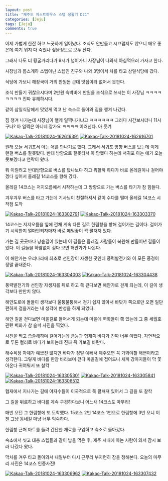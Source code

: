 ```yaml
---
layout: post
title: "제주도 게스트하우스 스텝 생활기 D21" 
categories: [Jeju]
tags: [Jeju]
comments: true
---
```


<div> 
<p>
어제 가볍게 한잔 하고 느긋하게 일어났다. 
조식도 안만들고 시끄럽지도 않으니 매우 좋은데 
여기 뭐지 다 죽었나 싶을정도로 모두 잔다. 

그래서 나도 더 뒹굴거리다가 9시가 넘어가니 사장님이 나와서 
아침먹으러 가자고 한다. 

사장님과 톰스게하 스텝아닌 스텝인 친구와 나와 3명이서 
차를 타고 삼일식당에 갔다. 

식당에 가보니 해장국이 거의 만원돈 
근데 맛집이라 없어서 못판다. 

조식 만들기 귀찮으시다며 2만원 숙박비에 
만원을 조식으로 쓰시는 이 사장님 ㅋㅋㅋㅋㅋㅋㅋㅋ 
진짜 유쾌하시다. 

같이 삼일식당에서 맛있게 먹고 난 숙소로 돌아와 
짐을 챙겨 나갔다. 

짐 챙겨 나가는데 사장님이 왤케 일찍나가냐고 ㅋㅋㅋㅋㅋㅋ 
그러다 시간보시더니 11시구나? 아 일찍은 아니네 
잘가요 ㅋㅋㅋㅋ 이러신다. 아 웃겨 
</p>
<a href="https://ibb.co/c4N6JA"><img src="https://preview.ibb.co/cpwBkq/Kakao-Talk-20181024-162616391.jpg" alt="Kakao-Talk-20181024-162616391" border="0"></a>
<a href="https://ibb.co/mfxHQq"><img src="https://preview.ibb.co/j7Nj5q/Kakao-Talk-20181024-162616701.jpg" alt="Kakao-Talk-20181024-162616701" border="0"></a>

<p>
원래 오늘 서귀포서 아는 애를 만나기로 했다.
그래서 서귀포 방향 버스를 탔는데 이게 왠걸 
버스를 잘못탔다. 
반대 방향으로 잘못타서 아 망했다 하는데 
서귀포 아는 애가 오늘 못보겠다고 연락이 왔다. 

뭐 이럴려고 반대방향으로 버스를 탔나보다 하고 
뭐할까 하다가 바로 올레길이나 걸어야겠다 싶어서 올레길 14코스를 향해 갔다. 

올레길 14코스는 저지오름에서 시작하는데 
그 방향으로 가는 버스를 타기가 참 힘들다. 

겨우겨우 버스를 타고 가는데 기사님이 친절하셔서 
같이 수다를 떨며 올레길 14코스 시작점 도착 
</p>
<a href="https://ibb.co/nHkAdA"><img src="https://preview.ibb.co/kUjgkq/Kakao-Talk-20181024-163302791.jpg" alt="Kakao-Talk-20181024-163302791" border="0"></a>
<a href="https://ibb.co/kCkAdA"><img src="https://preview.ibb.co/djDJWV/Kakao-Talk-20181024-163303370.jpg" alt="Kakao-Talk-20181024-163303370" border="0"></a>

<p>
14코스는 저지오름을 옆에 낀채 계속 다른 길로 한림항을 향해 걸어가는 길이다. 
걸어가기 시작한지 얼마안되자마자 바로 메밀꽃이 쫙 펼쳐져 있다. 

가는 길 곳곳마다 낭숲길이 있는데 이 길들은
올레길 사람들이 복원해 만들어낸 길들이었다. 
이 길들을 하염없이 걷다 보면 해안가가 나온다. 

이 해안가는 우리나라에 최초로 선인장이 자생한 곳인데 
풍력발전기와 이 모든 풍경이 정말 끝내준다. 
</p>
<a href="https://ibb.co/dZBadA"><img src="https://preview.ibb.co/f7m8yA/Kakao-Talk-20181024-163304003.jpg" alt="Kakao-Talk-20181024-163304003" border="0"></a>
<a href="https://ibb.co/ifETyA"><img src="https://preview.ibb.co/cGA1JA/Kakao-Talk-20181024-163304438.jpg" alt="Kakao-Talk-20181024-163304438" border="0"></a>

<p>
풍력발전기와 선인장 자생지를 뒤로 하고 쭉 걷다보면 해안가로 걷게 되는데, 
이 길이 생각보다 만만치 않다. 

해안도로에 돌들이 생각보다 울퉁불퉁해서 걷기 쉽지 않아서 
바닷가 쪽으로만 오면 일단 편하게 걸을거라는 내 생각에 반성을 하게 되었다. 

해안 길을 걷다보면 마을길로 들어서게 되는데 
마을에 벽화들이 쭉 있는데 그 중 세월호 관련 벽화가 참 슬퍼 사진을 찍었다. 

사진을 찍고 씁쓸해하며 걸어가는데 금능과 협재쪽 바다가 진짜 너무 이뻤다. 
자연적으로 투톤 컬러로 바다가 보이는데 
진짜 꼭 가보길 바란다. 

해수욕장 자체가 예쁘진 않지만 바다가 정말 예뻐서 제주오면 꼭 가봐야할 해변이라고 생각한다. 
그렇게 바다를 한참 바라보며 걷다 마을길에 접어드니 새끼 강아지들이 막 쫓아온다 
귀여워서 또 찰칵 
</p>
<a href="https://ibb.co/ekhbkq"><img src="https://preview.ibb.co/fHH95q/Kakao-Talk-20181024-163305301.jpg" alt="Kakao-Talk-20181024-163305301" border="0"></a>
<a href="https://ibb.co/eUSnrV"><img src="https://preview.ibb.co/g22LBV/Kakao-Talk-20181024-163305841.jpg" alt="Kakao-Talk-20181024-163305841" border="0"></a>
<a href="https://ibb.co/i9awkq"><img src="https://preview.ibb.co/fKqkdA/Kakao-Talk-20181024-163306512.jpg" alt="Kakao-Talk-20181024-163306512" border="0"></a>

<p>
협재에서 지나가는 길에 야자수들이 이국적으로 쭉 펼쳐져 있어서 
그 길을 또 찰칵 

그 길을 뒤로하고 바다를 계속 구경하다보니 
어느새 14코스도 마무리! 

매번 오던 그 한림항에 또 도착했다. 
15코스 2번 14코스 1번으로 
한림항에 3번 오니 이젠 그냥 동네길 마냥 너무 익숙하다. 

한림항 근처 마트를 들려 간단한 재료를 구입하고 숙소로 돌아갔다. 

숙소에서 씻고 대충 스텝들과 같이 밥을 먹은 후, 
제주 시내에 아는 사람이 와서 잠시 보러 나갔다 왔다. 

막차를 겨우 타고 돌아와서 내일부터 다시 근무라 부지런히 잠을 청해본다. 
오늘의 마무리 사진은 14코스 인증사진! 
</p>
<a href="https://ibb.co/coi5dA"><img src="https://preview.ibb.co/jFFwkq/Kakao-Talk-20181024-163306962.jpg" alt="Kakao-Talk-20181024-163306962" border="0"></a>
<a href="https://ibb.co/gFOGkq"><img src="https://preview.ibb.co/jqhWJA/Kakao-Talk-20181024-163307432.jpg" alt="Kakao-Talk-20181024-163307432" border="0"></a>

</div>

